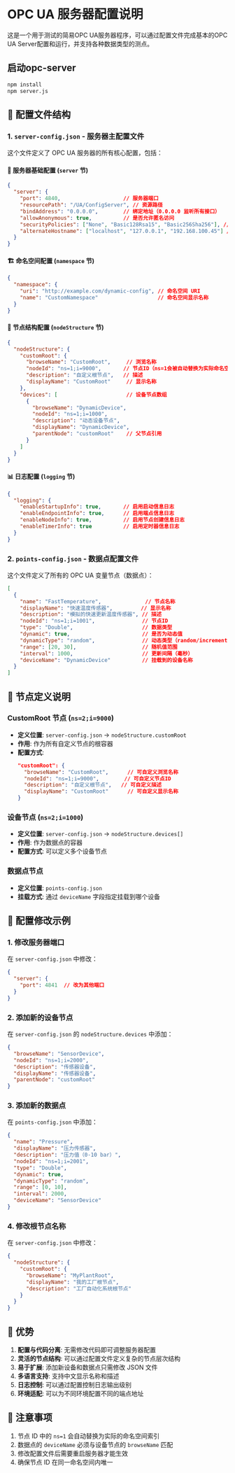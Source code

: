 # OPC UA 服务器配置说明

这是一个用于测试的简易OPC UA服务器程序，可以通过配置文件完成基本的OPC UA Server配置和运行，并支持各种数据类型的测点。

## 启动opc-server

```bash
npm install
npm server.js
```
## 📁 配置文件结构

### 1. `server-config.json` - 服务器主配置文件

这个文件定义了 OPC UA 服务器的所有核心配置，包括：

#### 🔧 服务器基础配置 (`server` 节)
```json
{
  "server": {
    "port": 4840,                    // 服务器端口
    "resourcePath": "/UA/ConfigServer", // 资源路径
    "bindAddress": "0.0.0.0",        // 绑定地址（0.0.0.0 监听所有接口）
    "allowAnonymous": true,          // 是否允许匿名访问
    "securityPolicies": ["None", "Basic128Rsa15", "Basic256Sha256"], // 安全策略
    "alternateHostname": ["localhost", "127.0.0.1", "192.168.100.45"] // 备用主机名
  }
}
```

#### 🏗️ 命名空间配置 (`namespace` 节)
```json
{
  "namespace": {
    "uri": "http://example.com/dynamic-config", // 命名空间 URI
    "name": "CustomNamespace"                   // 命名空间显示名称
  }
}
```

#### 🌳 节点结构配置 (`nodeStructure` 节)
```json
{
  "nodeStructure": {
    "customRoot": {
      "browseName": "CustomRoot",     // 浏览名称
      "nodeId": "ns=1;i=9000",       // 节点ID（ns=1会被自动替换为实际命名空间索引）
      "description": "自定义根节点",   // 描述
      "displayName": "CustomRoot"     // 显示名称
    },
    "devices": [                      // 设备节点数组
      {
        "browseName": "DynamicDevice",
        "nodeId": "ns=1;i=1000",
        "description": "动态设备节点",
        "displayName": "DynamicDevice",
        "parentNode": "customRoot"    // 父节点引用
      }
    ]
  }
}
```

#### 📊 日志配置 (`logging` 节)
```json
{
  "logging": {
    "enableStartupInfo": true,       // 启用启动信息日志
    "enableEndpointInfo": true,      // 启用端点信息日志
    "enableNodeInfo": true,          // 启用节点创建信息日志
    "enableTimerInfo": true          // 启用定时器信息日志
  }
}
```

### 2. `points-config.json` - 数据点配置文件

这个文件定义了所有的 OPC UA 变量节点（数据点）：

```json
[
  {
    "name": "FastTemperature",              // 节点名称
    "displayName": "快速温度传感器",         // 显示名称
    "description": "模拟的快速更新温度传感器", // 描述
    "nodeId": "ns=1;i=1001",               // 节点ID
    "type": "Double",                      // 数据类型
    "dynamic": true,                       // 是否为动态值
    "dynamicType": "random",               // 动态类型（random/increment）
    "range": [20, 30],                     // 随机值范围
    "interval": 1000,                      // 更新间隔（毫秒）
    "deviceName": "DynamicDevice"          // 挂载到的设备名称
  }
]
```

## 🎯 节点定义说明

### CustomRoot 节点 (`ns=2;i=9000`)

- **定义位置**: `server-config.json` → `nodeStructure.customRoot`
- **作用**: 作为所有自定义节点的根容器
- **配置方式**: 
  ```json
  "customRoot": {
    "browseName": "CustomRoot",      // 可自定义浏览名称
    "nodeId": "ns=1;i=9000",        // 可自定义节点ID
    "description": "自定义根节点",   // 可自定义描述
    "displayName": "CustomRoot"      // 可自定义显示名称
  }
  ```

### 设备节点 (`ns=2;i=1000`)

- **定义位置**: `server-config.json` → `nodeStructure.devices[]`
- **作用**: 作为数据点的容器
- **配置方式**: 可以定义多个设备节点

### 数据点节点

- **定义位置**: `points-config.json`
- **挂载方式**: 通过 `deviceName` 字段指定挂载到哪个设备

## 🔄 配置修改示例

### 1. 修改服务器端口
在 `server-config.json` 中修改：
```json
{
  "server": {
    "port": 4841  // 改为其他端口
  }
}
```

### 2. 添加新的设备节点
在 `server-config.json` 的 `nodeStructure.devices` 中添加：
```json
{
  "browseName": "SensorDevice",
  "nodeId": "ns=1;i=2000",
  "description": "传感器设备",
  "displayName": "传感器设备",
  "parentNode": "customRoot"
}
```

### 3. 添加新的数据点
在 `points-config.json` 中添加：
```json
{
  "name": "Pressure",
  "displayName": "压力传感器",
  "description": "压力值（0-10 bar）",
  "nodeId": "ns=1;i=2001",
  "type": "Double",
  "dynamic": true,
  "dynamicType": "random",
  "range": [0, 10],
  "interval": 2000,
  "deviceName": "SensorDevice"
}
```

### 4. 修改根节点名称
在 `server-config.json` 中修改：
```json
{
  "nodeStructure": {
    "customRoot": {
      "browseName": "MyPlantRoot",
      "displayName": "我的工厂根节点",
      "description": "工厂自动化系统根节点"
    }
  }
}
```

## 🚀 优势

1. **配置与代码分离**: 无需修改代码即可调整服务器配置
2. **灵活的节点结构**: 可以通过配置文件定义复杂的节点层次结构
3. **易于扩展**: 添加新设备和数据点只需修改 JSON 文件
4. **多语言支持**: 支持中文显示名称和描述
5. **日志控制**: 可以通过配置控制日志输出级别
6. **环境适配**: 可以为不同环境配置不同的端点地址

## 📝 注意事项

1. 节点 ID 中的 `ns=1` 会自动替换为实际的命名空间索引
2. 数据点的 `deviceName` 必须与设备节点的 `browseName` 匹配
3. 修改配置文件后需要重启服务器才能生效
4. 确保节点 ID 在同一命名空间内唯一
